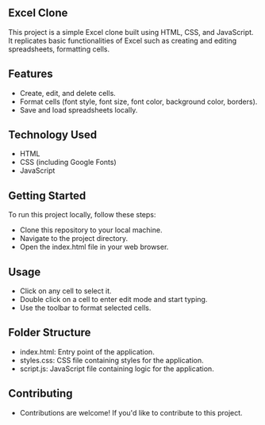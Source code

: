 
## Excel Clone

This project is a simple Excel clone built using HTML, CSS, and JavaScript. It replicates basic functionalities of Excel such as creating and editing spreadsheets, formatting cells.



## Features

- Create, edit, and delete cells.
- Format cells (font style, font size, font color, background color, borders).
- Save and load spreadsheets locally.



## Technology Used

- HTML
- CSS (including Google Fonts)
- JavaScript
## Getting Started
To run this project locally, follow these steps:
- Clone this repository to your local machine.
- Navigate to the project directory.
- Open the index.html file in your web browser.

## Usage
- Click on any cell to select it.
- Double click on a cell to enter edit mode and start typing.
- Use the toolbar to format selected cells.
## Folder Structure
- index.html: Entry point of the application.
- styles.css: CSS file containing styles for the application.
- script.js: JavaScript file containing logic for the application.
## Contributing
- Contributions are welcome! If you'd like to contribute to this project.